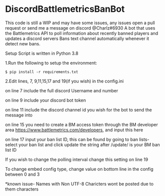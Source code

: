 # DiscordBattlemetricsBanBot

This code is still a WIP and may have some issues, any issues open a pull request or send me a message on discord @Charlz#6930
A bot that uses the Battlemetrics API to poll information about recently banned players and updates a discord servers Bans text channel automatically whenever it detect new bans.

Setup
Script is written in Python 3.8

1.Run the following to setup the environment:

```$ pip install -r requirements.txt```

2.Edit lines, 7, 9,11,15,17 and 19(if you wish) in the config.ini

on line 7 include the full discord Username and number

on line 9 include your discord bot token

on line 11 include the discord channel id you wish for the bot to send the message into

on line 15 you need to create a BM access token through the BM developer area https://www.battlemetrics.com/developers, and input this here

on line 17 input your ban list ID, this can be found by going to ban lists-select your ban list and click update the string after /update/<string> is your BM ban list ID

If you wish to change the polling interval change this setting on line 19

To change embed config type, change value on bottom line in the config between 0 and 3
  
*known issue- Names with Non UTF-8 Charicters wont be posted due to them characters
